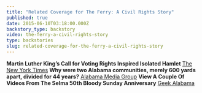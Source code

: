 ```yaml
---
title: "Related Coverage for The Ferry: A Civil Rights Story"
published: true
date: 2015-06-10T03:18:00.000Z
backstory_type: backstory
video: the-ferry-a-civil-rights-story
type: backstories
slug: related-coverage-for-the-ferry-a-civil-rights-story
---
```


**Martin Luther King’s Call for Voting Rights Inspired Isolated Hamlet**
[The New York Times](http://www.nytimes.com/2015/03/09/us/gees-bend-alabama-martin-luther-king-voting-rights-1965.html?rref=collection%2Fcolumn%2Fretro-report&action=click&contentCollection=us&region=stream&module=stream_unit&contentPlacement=9&pgtype=collection)
**Why were two Alabama communities, merely 600 yards apart, divided for 44 years?**
[Alabama Media Group](http://www.al.com/opinion/index.ssf/2015/03/why_two_alabama_communities_me.html)
**View A Couple Of Videos From The Selma 50th Bloody Sunday Anniversary**
[Geek Alabama](http://geekalabama.com/2015/03/10/view-a-couple-of-videos-from-the-selma-50th-bloody-sunday-anniversary/)

